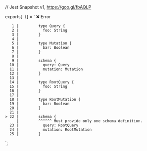// Jest Snapshot v1, https://goo.gl/fbAQLP

exports[` 1`] = `
❌ Error

       1 |         type Query {
       2 |           foo: String
       3 |         }
       4 |
       5 |         type Mutation {
       6 |           bar: Boolean
       7 |         }
       8 |
       9 |         schema {
      10 |           query: Query
      11 |           mutation: Mutation
      12 |         }
      13 |
      14 |         type RootQuery {
      15 |           foo: String
      16 |         }
      17 |
      18 |         type RootMutation {
      19 |           bar: Boolean
      20 |         }
      21 |
    > 22 |         schema {
         |         ^^^^^^ Must provide only one schema definition.
      23 |           query: RootQuery
      24 |           mutation: RootMutation
      25 |         }
`;
